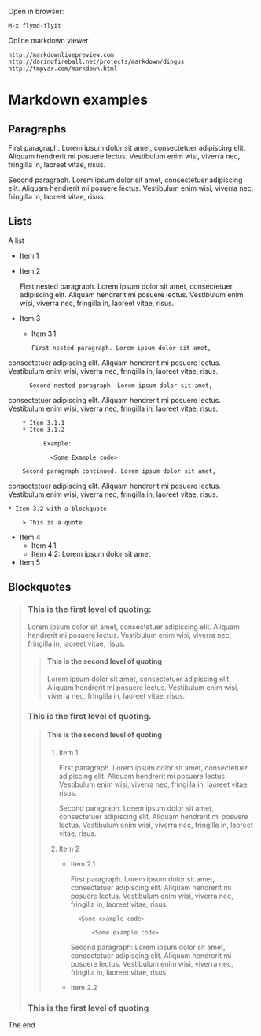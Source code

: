 
Open in browser:

    M-x flymd-flyit

Online markdown viewer

    http://markdownlivepreview.com
    http://daringfireball.net/projects/markdown/dingus
    http://tmpvar.com/markdown.html
    
# Markdown examples

## Paragraphs

First paragraph. Lorem ipsum dolor sit amet,
consectetuer adipiscing elit. Aliquam hendrerit mi posuere lectus.
Vestibulum enim wisi, viverra nec, fringilla in, laoreet vitae, risus.

Second paragraph. Lorem ipsum dolor sit amet,
consectetuer adipiscing elit. Aliquam hendrerit mi posuere lectus.
Vestibulum enim wisi, viverra nec, fringilla in, laoreet vitae, risus.

## Lists

A list

* Item 1
        <Some Example code>

* Item 2

    First nested paragraph. Lorem ipsum dolor sit amet,
consectetuer adipiscing elit. Aliquam hendrerit mi posuere lectus.
Vestibulum enim wisi, viverra nec, fringilla in, laoreet vitae, risus.

* Item 3
    * Item 3.1

          First nested paragraph. Lorem ipsum dolor sit amet,
consectetuer adipiscing elit. Aliquam hendrerit mi posuere lectus.
Vestibulum enim wisi, viverra nec, fringilla in, laoreet vitae, risus.

          Second nested paragraph. Lorem ipsum dolor sit amet,
consectetuer adipiscing elit. Aliquam hendrerit mi posuere lectus.
Vestibulum enim wisi, viverra nec, fringilla in, laoreet vitae, risus.

        * Item 3.1.1
        * Item 3.1.2

              Example:
	    
                <Some Example code>

        Second paragraph continued. Lorem ipsum dolor sit amet,
consectetuer adipiscing elit. Aliquam hendrerit mi posuere lectus.
Vestibulum enim wisi, viverra nec, fringilla in, laoreet vitae, risus.

    * Item 3.2 with a blockquote
    
        > This is a quote

* Item 4
    * Item 4.1
    * Item 4.2: 
      Lorem ipsum dolor sit amet
* Item 5

## Blockquotes

> ### This is the first level of quoting:
> 
> Lorem ipsum dolor sit amet, consectetuer adipiscing elit. Aliquam hendrerit mi posuere lectus.
Vestibulum enim wisi, viverra nec, fringilla in, laoreet vitae, risus.
>
> > #### This is the second level of quoting
> > Lorem ipsum dolor sit amet, consectetuer adipiscing elit. Aliquam hendrerit mi posuere lectus.
Vestibulum enim wisi, viverra nec, fringilla in, laoreet vitae, risus.
>
> ### This is the first level of quoting.
>
> > #### This is the second level of quoting
> > 1. Item 1
> >
> >     First paragraph. Lorem ipsum dolor sit amet,
consectetuer adipiscing elit. Aliquam hendrerit mi posuere lectus.
Vestibulum enim wisi, viverra nec, fringilla in, laoreet vitae, risus.
> >
> >     Second paragraph. Lorem ipsum dolor sit amet,
consectetuer adipiscing elit. Aliquam hendrerit mi posuere lectus.
Vestibulum enim wisi, viverra nec, fringilla in, laoreet vitae, risus.
> >
> > 1. Item 2
> >     * Item 2.1
> >
> >         First paragraph. Lorem ipsum dolor sit amet,
consectetuer adipiscing elit. Aliquam hendrerit mi posuere lectus.
Vestibulum enim wisi, viverra nec, fringilla in, laoreet vitae, risus.
> >
> >             <Some example code>
> >
> >                 <Some example code>
> >
> >         Second paragraph: Lorem ipsum dolor sit amet,
consectetuer adipiscing elit. Aliquam hendrerit mi posuere lectus.
Vestibulum enim wisi, viverra nec, fringilla in, laoreet vitae, risus.
> >
> >     * Item 2.2
>
> ### This is the first level of quoting

The end







